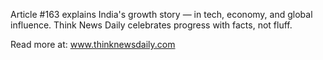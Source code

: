 Article #163 explains India's growth story — in tech, economy, and global influence. Think News Daily celebrates progress with facts, not fluff.

Read more at: www.thinknewsdaily.com